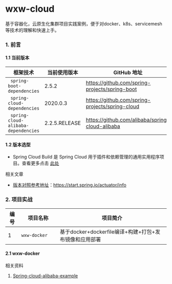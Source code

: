 # wxw-cloud
基于容器化，云原生化集群项目实践案例，便于对docker、k8s、servicemesh等技术的理解和快速上手。

### 1. 前言

#### 1.1 当前版本

| 框架技术                             | 当前使用版本  | GitHub 地址                                                |
| ------------------------------------ | ------------- | ---------------------------------------------------------- |
| ` spring-boot-dependencies`          | 2.5.2         | https://github.com/spring-projects/spring-boot             |
| ` spring-cloud-dependencies`         | 2020.0.3      | https://github.com/spring-projects/spring-cloud |
| ` spring-cloud-alibaba-dependencies` | 2.2.5.RELEASE | https://github.com/alibaba/spring-cloud-alibaba            |

#### 1.2 版本选型

- Spring Cloud Build 是 Spring Cloud 用于插件和依赖管理的通用实用程序项目。查看更多点击 [此处](https://github.com/spring-cloud/spring-cloud-build) 

相关文章

- [版本对照参考地址](https://start.spring.io/actuator/info)：https://start.spring.io/actuator/info

### 2. 项目实战

| 编号 | 项目名称              | 项目简介                                               |
| ---- | --------------------- | ------------------------------------------------------ |
| 1    | ` wxw-docker        ` | 基于docker+dockerfile编译+构建+打包+发布镜像和应用部署 |

#### 2.1 wxw-docker



相关资料

1. [Spring-cloud-alibaba-example](https://spring-cloud-alibaba-group.github.io/github-pages/hoxton/en-us/index.html#_introduction) 

